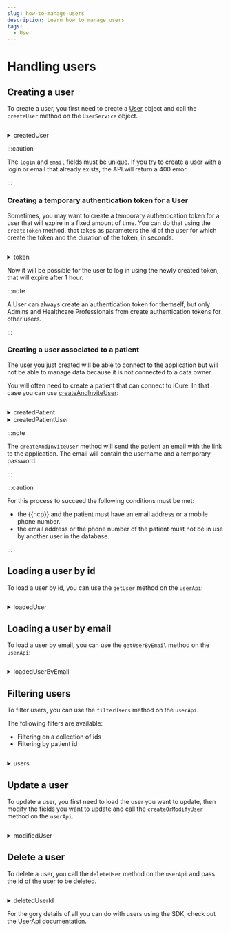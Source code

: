 ```yaml
---
slug: how-to-manage-users
description: Learn how to manage users
tags:
  - User
---
```


# Handling users

## Creating a user

To create a user, you first need to create a [User](../references/classes/User.md) object and call the `createUser` method on the `UserService` object.

<!-- file://code-samples/{{sdk}}/how-to/manage-users/index.mts snippet:Create a user-->
```typescript
```

<!-- output://code-samples/{{sdk}}/how-to/manage-users/createdUser.txt -->
<details>
<summary>createdUser</summary>

```json
```
</details>


:::caution

The `login` and `email` fields must be unique. If you try to create a user with a login or email that already exists, the API will return a 400 error.

:::

### Creating a temporary authentication token for a User

Sometimes, you may want to create a temporary authentication token for a user that will expire in a fixed amount of time. 
You can do that using the `createToken` method, that takes as parameters the id of the user for which create the token 
and the duration of the token, in seconds.

<!-- file://code-samples/{{sdk}}/how-to/manage-users/index.mts snippet:Create a token-->
```typescript
```

<!-- output://code-samples/{{sdk}}/how-to/manage-users/token.txt -->
<details>
<summary>token</summary>

```text
```
</details>

Now it will be possible for the user to log in using the newly created token, that will expire after 1 hour.

:::note

A User can always create an authentication token for themself, 
but only Admins and Healthcare Professionals from create authentication tokens for other users.  


:::

### Creating a user associated to a patient

The user you just created will be able to connect to the application but will not be able to manage data because it is not connected to a data owner.

You will often need to create a patient that can connect to iCure. In that case you can use [createAndInviteUser](/{{sdk}}/references/apis/UserApi#createandinviteuser):

<!-- file://code-samples/{{sdk}}/how-to/manage-users/index.mts snippet:Create a patient user-->
```typescript
```

<!-- output://code-samples/{{sdk}}/how-to/manage-users/createdPatient.txt -->
<details>
<summary>createdPatient</summary>

```json
```
</details>

<!-- output://code-samples/{{sdk}}/how-to/manage-users/createdPatientUser.txt -->
<details>
<summary>createdPatientUser</summary>

```json
```
</details>


:::note

The `createAndInviteUser` method will send the patient an email with the link to the application.
The email will contain the username and a temporary password.

:::

:::caution

For this process to succeed the following conditions must be met: 
* the {{hcp}} and the patient must have an email address or a mobile phone number.
* the email address or the phone number of the patient must not be in use by another user in the database.

:::

## Loading a user by id

To load a user by id, you can use the `getUser` method on the `userApi`:

<!-- file://code-samples/{{sdk}}/how-to/manage-users/index.mts snippet:Load a user-->
```typescript
```

<!-- output://code-samples/{{sdk}}/how-to/manage-users/loadedUser.txt -->
<details>
<summary>loadedUser</summary>

```json
```
</details>

## Loading a user by email

To load a user by email, you can use the `getUserByEmail` method on the `userApi`:

<!-- file://code-samples/{{sdk}}/how-to/manage-users/index.mts snippet:Load a user by email-->
```typescript
```

<!-- output://code-samples/{{sdk}}/how-to/manage-users/loadedUserByEmail.txt -->
<details>
<summary>loadedUserByEmail</summary>

```json
```
</details>

## Filtering users

To filter users, you can use the `filterUsers` method on the `userApi`.

The following filters are available:
* Filtering on a collection of ids
* Filtering by patient id

<!-- file://code-samples/{{sdk}}/how-to/manage-users/index.mts snippet:Filter users-->
```typescript
```

<!-- output://code-samples/{{sdk}}/how-to/manage-users/users.txt -->
<details>
<summary>users</summary>

```json
```
</details>

## Update a user

To update a user, you first need to load the user you want to update, then modify the fields you want to update and call the `createOrModifyUser` method on the `userApi`.

<!-- file://code-samples/{{sdk}}/how-to/manage-users/index.mts snippet:Update a user-->
```typescript
```

<!-- output://code-samples/{{sdk}}/how-to/manage-users/modifiedUser.txt -->
<details>
<summary>modifiedUser</summary>

```json
```
</details>

## Delete a user

To delete a user, you call the `deleteUser` method on the `userApi` and pass the id of the user to be deleted.

<!-- file://code-samples/{{sdk}}/how-to/manage-users/index.mts snippet:Delete a user-->
```typescript
```

<!-- output://code-samples/{{sdk}}/how-to/manage-users/deletedUserId.txt -->
<details>
<summary>deletedUserId</summary>

```text
```
</details>

For the gory details of all you can do with users using the SDK, check out the [UserApi](/{{sdk}}/references/apis/UserApi) documentation.
